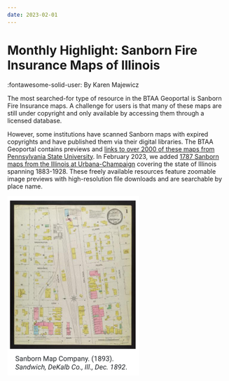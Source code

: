 ```yaml
---
date: 2023-02-01
---
```


# Monthly Highlight: Sanborn Fire Insurance Maps of Illinois


:fontawesome-solid-user: By Karen Majewicz

The most searched-for type of resource in the BTAA Geoportal is Sanborn Fire Insurance maps. A challenge for users is that many of these maps are still under copyright and only available by accessing them through a licensed database.

<!-- more -->

However, some institutions have scanned Sanborn maps with expired copyrights and have published them via their digital libraries. The BTAA Geoportal contains previews and [links to over 2000 of these maps from Pennsylvania State University](https://geo.btaa.org/catalog/08d-02). In February 2023, we added [1787 Sanborn maps from the Illinois at Urbana-Champaign](https://geo.btaa.org/catalog/02d-02) covering the state of Illinois spanning 1883-1928. These freely available resources feature zoomable image previews with high-resolution file downloads and are searchable by place name.

![](img/sanborn-ill.png)